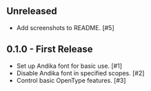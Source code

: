 ## Unreleased
  * Add screenshots to README. [#5]

## 0.1.0 - First Release
  * Set up Andika font for basic use. [#1]
  * Disable Andika font in specified scopes. [#2]
  * Control basic OpenType features. [#3]
